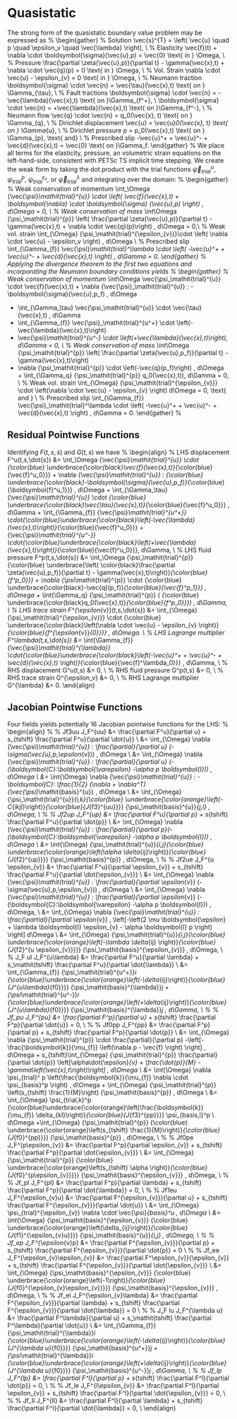 # Quasistatic

The strong form of the quasistatic boundary value problem may be expressed as
%
\begin{gather}
% Solution
  \vec{s}^{T} = \left( \vec{u} \quad p \quad \epsilon_v \quad \vec{\lambda} \right), \\
% Elasticity
  \vec{f}(t) + \nabla \cdot \boldsymbol{\sigma}(\vec{u},p) = \vec{0} \text{ in } \Omega, \\
% Pressure
  \frac{\partial \zeta(\vec{u},p)}{\partial t} - \gamma(\vec{x},t) + \nabla \cdot \vec{q}(p) = 0 \text{ in } \Omega, \\
% Vol. Strain
  \nabla \cdot \vec{u} - \epsilon_{v} = 0 \text{ in } \Omega, \\
% Neumann traction
  \boldsymbol{\sigma} \cdot \vec{n} = \vec{\tau}(\vec{x},t) \text{ on } \Gamma_{\tau}, \\
% Fault tractions
  \boldsymbol{\sigma} \cdot \vec{n} = -\vec{\lambda}(\vec{x},t) \text{ on }\Gamma_{f^+}, \\
  \boldsymbol{\sigma} \cdot \vec{n} = +\vec{\lambda}(\vec{x},t) \text{ on }\Gamma_{f^-}, \\
% Neumann flow
  \vec{q} \cdot \vec{n} = q_0(\vec{x}, t) \text{ on } \Gamma_{q}, \\
% Dirichlet displacement
  \vec{u} = \vec{u}_0(\vec{x}, t) \text{ on } \Gamma_{u}, \\
% Dirichlet pressure
  p = p_0(\vec{x},t) \text{ on } \Gamma_{p}, \text{ and} \\
  % Prescribed slip
  -\vec{u}^+ + \vec{u}^- + \vec{d}(\vec{x},t) = \vec{0} \text{ on }\Gamma_f.
\end{gather}
%
We place all terms for the elasticity, pressure, an volumetric strain equations on the left-hand-side, consistent with PETSc TS implicit time stepping.
We create the weak form by taking the dot product with the trial functions ${\vec{\psi}_\mathit{trial}^{u}}$, ${\psi_\mathit{trial}^{p}}$, ${\psi_\mathit{trial}^{\epsilon_{v}}}$, or $\vec{\psi}_\mathit{trial}^\lambda$ and integrating over the domain:
%
\begin{gather}
% Weak conservation of momentum
  \int_\Omega {\vec{\psi}_\mathit{trial}^{u}} \cdot \left( \vec{f}(\vec{x},t) + \boldsymbol{\nabla} \cdot \boldsymbol{\sigma} (\vec{u},p) \right) \, d\Omega = 0, \\
% Weak conservation of mass
  \int_\Omega  {\psi_\mathit{trial}^{p}} \left( \frac{\partial \zeta(\vec{u},p)}{\partial t} - \gamma(\vec{x},t) + \nabla \cdot \vec{q}(p)\right) \, d\Omega = 0,\\
% Weak vol. strain
  \int_{\Omega} {\psi_\mathit{trial}^{\epsilon_{v}}}\cdot \left( \nabla \cdot \vec{u} - \epsilon_v \right) \, d\Omega \\
  % Prescribed slip
  \int_{\Gamma_{f}} \vec{\psi}_\mathit{trial}^\lambda \cdot \left(
    -\vec{u}^+ + \vec{u}^- + \vec{d}(\vec{x},t) \right) \, d\Gamma = 0.
\end{gather}
%
Applying the divergence theorem to the first two equations and incorporating the Neumann boundary conditions yields
%
\begin{gather}
% Weak conservation of momentum
  \int_\Omega \vec{\psi_\mathit{trial}^{u}} \cdot \vec{f}(\vec{x},t) + \nabla {\vec{\psi}_\mathit{trial}^{u}} : -\boldsymbol{\sigma}(\vec{u},p_f) \, d\Omega
  + \int_{\Gamma_\tau} \vec{\psi_\mathit{trial}^{u}} \cdot \vec{\tau}(\vec{x},t) \, d\Gamma
  + \int_{\Gamma_{f}} \vec{\psi}_\mathit{trial}^{u^+} \cdot \left(-\vec{\lambda}(\vec{x},t)\right)
  + \vec{\psi}_\mathit{trial}^{u^-} \cdot \left(+\vec{\lambda}(\vec{x},t)\right)\, d\Gamma
   = 0, \\
% Weak conservation of mass
  \int_\Omega  {\psi_\mathit{trial}^{p}} \left( \frac{\partial \zeta(\vec{u},p_f)}{\partial t} - \gamma(\vec{x},t)\right)
  + \nabla {\psi_\mathit{trial}^{p}} \cdot \left(-\vec{q}(p_f)\right) \, d\Omega + \int_{\Gamma_q} {\psi_\mathit{trial}^{p}} q_0(\vec{x},t))\, d\Gamma = 0, \\
% Weak vol. strain
  \int_{\Omega} {\psi_\mathit{trial}^{\epsilon_{v}}} \cdot \left(\nabla \cdot \vec{u} - \epsilon_{v} \right) d\Omega = 0, \text{ and } \\
  % Prescribed slip
  \int_{\Gamma_{f}} \vec{\psi}_\mathit{trial}^\lambda \cdot \left(
    -\vec{u}^+ + \vec{u}^- + \vec{d}(\vec{x},t) \right) \, d\Gamma = 0.
\end{gather}
%

## Residual Pointwise Functions

Identifying $F(t,s,\dot{s})$ and $G(t,s)$ we have
%
\begin{align}
  % LHS displacement
  F^u(t,s,\dot{s}) &= \int_\Omega {\vec{\psi}_\mathit{trial}^{u}} \cdot {\color{blue}  \underbrace{\color{black}\vec{f}(\vec{x},t)}_{\color{blue}{\vec{f}^u_0}}} + \nabla {\vec{\psi}_\mathit{trial}^{u}} : {\color{blue}  \underbrace{\color{black}-\boldsymbol{\sigma}(\vec{u},p_f)}_{\color{blue}{\boldsymbol{f}^u_1}}} \, d\Omega + \int_{\Gamma_\tau} {\vec{\psi}_\mathit{trial}^{u}} \cdot {\color{blue}  \underbrace{\color{black}\vec{\tau}(\vec{x},t)}_{\color{blue}{\vec{f}^u_0}}} \, d\Gamma + \int_{\Gamma_{f}} {\vec{\psi}_\mathit{trial}^{u^+}} \cdot{\color{blue}\underbrace{\color{black}\left(-\vec{\lambda}(\vec{x},t)\right)}_{\color{blue}{\vec{f}^u_0}}} + {\vec{\psi}_\mathit{trial}^{u^-}} \cdot{\color{blue}\underbrace{\color{black}\left(+\vec{\lambda}(\vec{x},t)\right)}_{\color{blue}{\vec{f}^u_0}}}\, d\Gamma, \\
% LHS fluid pressure
  F^p(t,s,\dot{s}) &= \int_\Omega  {\psi_\mathit{trial}^{p}} {\color{blue} \underbrace{\left( \color{black}\frac{\partial \zeta(\vec{u},p_f)}{\partial t} - \gamma(\vec{x},t)\right)}_{\color{blue}{f^p_0}}} + \nabla {\psi_\mathit{trial}^{p}} \cdot {\color{blue}  \underbrace{\color{black}-\vec{q}(p_f)}_{\color{blue}{\vec{f}^p_1}}} \, d\Omega + \int_{\Gamma_q} {\psi_\mathit{trial}^{p}} ( {\color{blue} \underbrace{\color{black}q_0(\vec{x},t)}_{\color{blue}{f^p_0}}}) \, d\Gamma, \\
% LHS trace strain
  F^{\epsilon_{v}}(t,s,\dot{s}) &= \int_{\Omega} {\psi_\mathit{trial}^{\epsilon_{v}}} \cdot {\color{blue}
  \underbrace{\color{black}\left(\nabla \cdot \vec{u} - \epsilon_{v} \right)}_{\color{blue}{f^{\epsilon_{v}}_{0}}}} \, d\Omega. \\
% LHS Lagrange multiplier
F^\lambda(t,s,\dot{s}) &= \int_{\Gamma_{f}} {\vec{\psi}_\mathit{trial}^{\lambda}} \cdot{\color{blue}\underbrace{\color{black}\left(-\vec{u}^+ + \vec{u}^- + \vec{d}(\vec{x},t) \right)}_{\color{blue}{\vec{f}^\lambda_0}}} \, d\Gamma, \\
% RHS displacement
  G^u(t,s) &= 0, \\
% RHS fluid pressure
  G^p(t,s) &= 0, \\
% RHS trace strain
  G^{\epsilon_v} &= 0, \\
% RHS Lagrange multiplier
  G^{\lambda} &= 0.
\end{align}

## Jacobian Pointwise Functions

Four fields yields potentially 16 Jacobian pointwise functions for the LHS:
%
\begin{align}
%
% Jf3uu
  J_F^{uu} &= \frac{\partial F^u}{\partial u} + s_{tshift} \frac{\partial F^u}{\partial \dot{u}} \\
  &= \int_{\Omega} \nabla {\vec{\psi}_\mathit{trial}^{u}} : \frac{\partial}{\partial u} (- \sigma(\vec{u},p,\epsilon_{v})) \, d\Omega \\
  &= \int_{\Omega} \nabla {\vec{\psi}_\mathit{trial}^{u}} : \frac{\partial}{\partial u} (-(\boldsymbol{C}:\boldsymbol{\varepsilon} -\alpha p \boldsymbol{I})) \, d\Omega \\
  &= \int_{\Omega} \nabla {\vec{\psi}_\mathit{trial}^{u}} : -\boldsymbol{C}: \frac{1}{2} (\nabla + \nabla^T) {\vec{\psi}_\mathit{basis}^{u}} \, d\Omega \\
  &= \int_{\Omega} {\psi_\mathit{trial}^{u}}_{i,k}{\color{blue} \underbrace{\color{orange}\left(-C_{ikjl}\right)}_{\color{blue}{J_{f3}^{uu}}}} {\psi_\mathit{basis}^{u}}_{j,l} \, d\Omega, \\
%
% Jf2up
  J_F^{up} &= \frac{\partial F^u}{\partial p} + s_{tshift} \frac{\partial F^u}{\partial \dot{p}} \\
  &= \int_{\Omega} \nabla {\vec{\psi}_\mathit{trial}^{u}} : \frac{\partial}{\partial p}(-(\boldsymbol{C}:\boldsymbol{\varepsilon} -\alpha p \boldsymbol{I})) \, d\Omega \\
  &= \int_{\Omega} {\psi_\mathit{trial}^{u}}_{i,j}{\color{blue} \underbrace{\color{orange}\left(\alpha \delta_{ij}\right)}_{\color{blue}{J_{f2}^{up}}}} {\psi_\mathit{basis}^{p}} \, d\Omega, \\
%
% Jf2ue
  J_F^{u \epsilon_{v}} &= \frac{\partial F^u}{\partial \epsilon_{v}} + s_{tshift} \frac{\partial F^u}{\partial \dot{\epsilon_{v}}} \\
&= \int_{\Omega} \nabla {\vec{\psi}_\mathit{trial}^{u}} : \frac{\partial}{\partial \epsilon_{v}} (-\sigma(\vec{u},p,\epsilon_{v})) \, d\Omega \\
  &= \int_{\Omega} \nabla {\vec{\psi}_\mathit{trial}^{u}} : \frac{\partial}{\partial \epsilon_{v}} (-(\boldsymbol{C}:\boldsymbol{\varepsilon} -\alpha p \boldsymbol{I})) \, d\Omega, \\
  &= \int_{\Omega} \nabla {\vec{\psi}_\mathit{trial}^{u}} : \frac{\partial}{\partial \epsilon_{v}} \, \left[-\left(2 \mu \boldsymbol{\epsilon} + \lambda \boldsymbol{I} \epsilon_{v} - \alpha \boldsymbol{I} p \right) \right] d\Omega \\
  &= \int_{\Omega} {\psi_\mathit{trial}^{u}}_{i,j}{\color{blue} \underbrace{\color{orange}\left(-\lambda \delta_{ij} \right)}_{\color{blue}{J_{f2}^{u \epsilon_{v}}}}} {\psi_\mathit{basis}^{\epsilon_{v}}} \, d\Omega,  \\
% J_F ul
J_F^{u\lambda} &= \frac{\partial F^u}{\partial \lambda} + s_\mathit{tshift} \frac{\partial F^u}{\partial \dot{\lambda}} \\
&= \int_{\Gamma_{f}} {\psi_\mathit{trial}^{u^+}}_i {\color{blue}\underbrace{\color{orange}\left(-\delta_{ij}\right)}_{\color{blue}{J^{u\lambda}_{f0}}}} {\psi_\mathit{basis}^{\lambda}}_j + {\psi_\mathit{trial}^{u^-}}_i {\color{blue}\underbrace{\color{orange}\left(+\delta_{ij}\right)}_{\color{blue}{J^{u\lambda}_{f0}}}} {\psi_\mathit{basis}^{\lambda}}_j \, d\Gamma, \\
%
% Jf_pu
  J_F^{pu} &= \frac{\partial F^p}{\partial u} + s_{tshift} \frac{\partial F^p}{\partial \dot{u}} = 0, \\
%
% Jf0pp
  J_F^{pp} &= \frac{\partial F^p}{\partial p} + s_{tshift} \frac{\partial F^p}{\partial \dot{p}} \\
 &= \int_{\Omega} \nabla {\psi_\mathit{trial}^{p}} \cdot \frac{\partial}{\partial p} -\left[-\frac{\boldsymbol{k}}{\mu_{f}} \left(\nabla p - \vec{f} \right) \right] \, d\Omega + s_{tshift}\int_{\Omega} {\psi_\mathit{trial}^{p}} \frac{\partial}{\partial \dot{p}} \left[\alpha\dot{\epsilon}_{v} + \frac{\dot{p}}{M} - \gamma\left(\vec{x},t\right)\right] \, d\Omega \\
  &= \int_{\Omega} \nabla \psi_{trial}^ p \left(\frac{\boldsymbol{k}}{\mu_{f}} \nabla \cdot \psi_{basis}^p \right) \, d\Omega + \int_{\Omega} {\psi_\mathit{trial}^{p}} \left(s_{tshift} \frac{1}{M}\right) {\psi_\mathit{basis}^{p}} \, d\Omega \\
  &= \int_{\Omega} \psi_{trial,k}^p {\color{blue}\underbrace{\color{orange}\left(\frac{\boldsymbol{k}}{\mu_{f}} \delta_{kl}\right)}_{\color{blue}{J_{f3}^{pp}}}} \psi_{basis,l}^p \ d\Omega +\int_{\Omega} {\psi_\mathit{trial}^{p}} {\color{blue} \underbrace{\color{orange}\left(s_{tshift} \frac{1}{M}\right)}_{\color{blue}{J_{f0}^{pp}}}} {\psi_\mathit{basis}^{p}} \, d\Omega, \\
%
% Jf0pe
  J_F^{p\epsilon_{v}} &= \frac{\partial F^p}{\partial \epsilon_{v}} + s_{tshift} \frac{\partial F^p}{\partial \dot{\epsilon_{v}}} \\
 &= \int_{\Omega} {\psi_\mathit{trial}^{p}} {\color{blue}  \underbrace{\color{orange}\left(s_{tshift} \alpha \right)}_{\color{blue}{J_{f0}^{p\epsilon_{v}}}}} {\psi_\mathit{basis}^{\epsilon_{v}}} \, d\Omega, \\
%
% Jf_pl
  J_F^{pl} &= \frac{\partial F^p}{\partial \lambda} + s_{tshift} \frac{\partial F^p}{\partial \dot{\lambda}} = 0, \\
%
% Jf1eu
  J_F^{\epsilon_{v}u} &= \frac{\partial F^{\epsilon_{v}}}{\partial u} + s_{tshift} \frac{\partial F^{\epsilon_{v}}}{\partial \dot{u}} \\
 &= \int_{\Omega} \psi_{trial}^{\epsilon_{v}} \nabla \cdot \vec{\psi}_{basis}^u \, d\Omega \\
 &= \int_{\Omega} {\psi_\mathit{basis}^{\epsilon_{v}}} {\color{blue}  \underbrace{\color{orange}\left(\delta_{ij}\right)}_{\color{blue}{J_{f1}^{\epsilon_{v}u}}}} {\psi_\mathit{basis}^{u}}_{i,j} \, d\Omega, \\
%
% Jf_ep
  J_F^{\epsilon_{v}p} &= \frac{\partial F^{\epsilon_{v}}}{\partial p} + s_{tshift} \frac{\partial F^{\epsilon_{v}}}{\partial \dot{p}} = 0 \\
%
% Jf_ee
  J_F^{\epsilon_{v}\epsilon_{v}} &= \frac{\partial F^\epsilon_{v}}{\epsilon_{v}} + s_{tshift} \frac{\partial F^{\epsilon_{v}}}{\partial \dot{\epsilon_{v}}} \\
  &= \int_{\Omega} {\psi_\mathit{basis}^{\epsilon_{v}}} {\color{blue}  \underbrace{\color{orange}\left(-1\right)}_{\color{blue}{J_{f0}^{\epsilon_{v}\epsilon_{v}}}}} {\psi_\mathit{basis}^{\epsilon_{v}}} \, d\Omega, \\
%
% Jf_el
  J_F^{\epsilon_{v}\lambda} &= \frac{\partial F^{\epsilon_{v}}}{\partial \lambda} + s_{tshift} \frac{\partial F^{\epsilon_{v}}}{\partial \dot{\lambda}} = 0 \\
%
% J_F lu
J_F^{\lambda u} &= \frac{\partial F^\lambda}{\partial u} + s_\mathit{tshift} \frac{\partial F^\lambda}{\partial \dot{u}} \\
&= \int_{\Gamma_{f}} {\psi_\mathit{trial}^{\lambda}}_i {\color{blue}\underbrace{\color{orange}\left(-\delta_{ij}\right)}_{\color{blue}{J^{\lambda u}_{f0}}}} {\psi_\mathit{basis}^{u^+}}_j  + {\psi_\mathit{trial}^{\lambda}}_i {\color{blue}\underbrace{\color{orange}\left(+\delta_{ij}\right)}_{\color{blue}{J^{\lambda u}_{f0}}}} {\psi_\mathit{basis}^{u^-}}_j \, d\Gamma, \\
%
% Jf_lp
  J_F^{lp} &= \frac{\partial F^l}{\partial p} + s_{tshift} \frac{\partial F^l}{\partial \dot{p}} = 0, \\
%
% Jf_le
  J_F^{l\epsilon_{v}} &= \frac{\partial F^l}{\partial \epsilon_{v}} + s_{tshift} \frac{\partial F^l}{\partial \dot{\epsilon_{v}}} = 0, \\
%
% Jf_ll
  J_F^{ll} &= \frac{\partial F^l}{\partial \lambda} + s_{tshift} \frac{\partial F^l}{\partial \dot{\lambda}} = 0, \\
\end{align}
